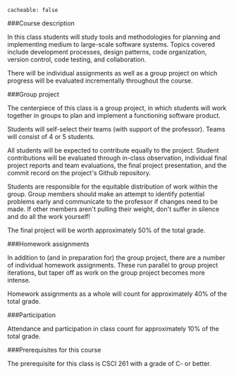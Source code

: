 ```
cacheable: false
```

###Course description

In this class students will study tools and methodologies for planning and implementing medium to large-scale software systems. Topics covered include development processes,
design patterns, code organization, version control, code testing,
and collaboration.

There will be individual assignments as well as a group project on which progress will be evaluated incrementally throughout the course.

###Group project

The centerpiece of this class is a group project, in which students will work together in groups to plan and implement a functioning software product.

Students will self-select their teams (with support of the professor). Teams will consist of 4 or 5 students.

All students will be expected to contribute equally to the project. Student contributions will be evaluated through in-class observation, individual final project reports and team evaluations, the final project presentation, and the commit record on the project's Github repository.

Students are responsible for the equitable distribution of work within the group. Group members should make an attempt to identify potential problems early and communicate to the professor if changes need to be made. If other members aren't pulling their weight, don't suffer in silence and do all the work yourself!

The final project will be worth approximately 50% of the total grade.

###Homework assignments

In addition to (and in preparation for) the group project, there are a number of individual homework assignments. These run parallel to group project iterations, but taper off as work on the group project becomes more intense.

Homework assignments as a whole will count for approximately 40% of the total grade.

###Participation

Attendance and participation in class count for approximately 10% of the total grade.

###Prerequisites for this course

The prerequisite for this class is CSCI 261 with a grade of C- or better.
